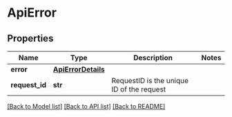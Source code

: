 # ApiError

## Properties
Name | Type | Description | Notes
------------ | ------------- | ------------- | -------------
**error** | [**ApiErrorDetails**](ApiErrorDetails.md) |  | 
**request_id** | **str** | RequestID is the unique ID of the request | 

[[Back to Model list]](../README.md#documentation-for-models) [[Back to API list]](../README.md#documentation-for-api-endpoints) [[Back to README]](../README.md)

